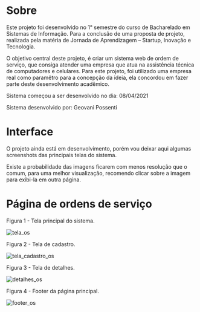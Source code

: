 # Sobre

Este projeto foi desenvolvido no 1° semestre do curso de Bacharelado em Sistemas de Informação. Para a conclusão de uma proposta de projeto, realizada pela matéria de Jornada de Aprendizagem – Startup, Inovação e Tecnologia. 

O objetivo central deste projeto, é criar um sistema web de ordem de serviço, que consiga atender uma empresa que atua na assistência técnica de computadores e celulares. 
Para este projeto, foi utilizado uma empresa real como paramêtro para a concepção da ideia, ela concordou em fazer parte deste desenvolvimento acadêmico.

Sistema começou a ser desenvolvido no dia: 08/04/2021

Sistema desenvolvido por: Geovani Possenti

# Interface

O projeto ainda está em desenvolvimento, porém vou deixar aqui algumas screenshots das principais telas do sistema. 

Existe a probabilidade das imagens ficarem com menos resolução que o comum, para uma melhor visualização, recomendo clicar sobre a imagem para exibi-la em outra página.

# Página de ordens de serviço

Figura 1 - Tela principal do sistema.

![tela_os](https://user-images.githubusercontent.com/79884348/117519112-c6223900-af78-11eb-99bd-28d639227cd0.png)

Figura 2 - Tela de cadastro.

![tela_cadastro_os](https://user-images.githubusercontent.com/79884348/117519163-f4a01400-af78-11eb-86ce-0057ee4316c4.png)

Figura 3 - Tela de detalhes.

![detalhes_os](https://user-images.githubusercontent.com/79884348/117519172-fb2e8b80-af78-11eb-9480-85803973fe25.png)

Figura 4 - Footer da página principal.

![footer_os](https://user-images.githubusercontent.com/79884348/117519181-0386c680-af79-11eb-9040-f6dad0971a78.png)




